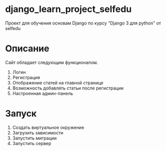 # django_learn_project_selfedu
Проект для обучения основам Django по курсу "Django 3 для python" от  selfedu

# Описание
Сайт обладает следующим функционалом. 
1. Логин
2. Регистрация
3. Отображение статей на главной странице
4. Возможность добавлять статьи после регистрации
5. Настроенная админ-панель

# Запуск

1. Создать виртуальное окружение
2. Загрузить зависимости
3. Запустить миграции
4. Запустить сервер
